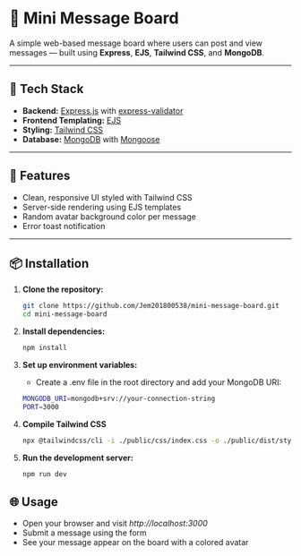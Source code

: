 # 📝 Mini Message Board

A simple web-based message board where users can post and view messages — built using **Express**, **EJS**, **Tailwind CSS**, and **MongoDB**.

---

## 🔧 Tech Stack

- **Backend:** [Express.js](https://expressjs.com/) with [express-validator](https://express-validator.github.io/docs)
- **Frontend Templating:** [EJS](https://ejs.co/)
- **Styling:** [Tailwind CSS](https://tailwindcss.com/)
- **Database:** [MongoDB](https://www.mongodb.com/) with [Mongoose](https://mongoosejs.com/)

---

## 🚀 Features

- Clean, responsive UI styled with Tailwind CSS
- Server-side rendering using EJS templates
- Random avatar background color per message
- Error toast notification

---

## 📦 Installation

1. **Clone the repository:**
   ```bash
   git clone https://github.com/Jem201800538/mini-message-board.git
   cd mini-message-board
   ```
2. **Install dependencies:**

   ```bash
   npm install
   ```

3. **Set up environment variables:**

   - Create a .env file in the root directory and add your MongoDB URI:

   ```bash
   MONGODB_URI=mongodb+srv://your-connection-string
   PORT=3000
   ```

4. **Compile Tailwind CSS**
   ```bash
   npx @tailwindcss/cli -i ./public/css/index.css -o ./public/dist/styles.css --watch
   ```
5. **Run the development server:**
   ```bash
   npm run dev
   ```

## 🌐 Usage

- Open your browser and visit _http://localhost:3000_
- Submit a message using the form
- See your message appear on the board with a colored avatar
